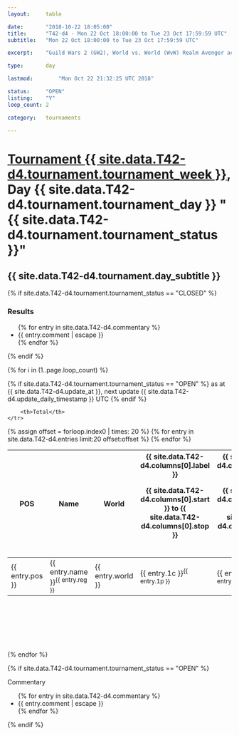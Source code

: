 ```yaml
---
layout: 	table

date: 		"2018-10-22 18:05:00"
title: 		"T42-d4 - Mon 22 Oct 18:00:00 to Tue 23 Oct 17:59:59 UTC"
subtitle: 	"Mon 22 Oct 18:00:00 to Tue 23 Oct 17:59:59 UTC"

excerpt:    "Guild Wars 2 (GW2), World vs. World (WvW) Realm Avenger achivement Tournament. \"Every Kill Counts\""

type:       day

lastmod: 		"Mon Oct 22 21:32:25 UTC 2018"

status:     "OPEN"
listing:    "Y"
loop_count: 2

category: 	tournaments

---
```

<div class="table_header">
    <h1><a href="{{ site.data.T42-d4.tournament.week_url }}">Tournament {{ site.data.T42-d4.tournament.tournament_week }}</a>, Day {{ site.data.T42-d4.tournament.tournament_day }} "{{ site.data.T42-d4.tournament.tournament_status }}"</h1>
    <h2>{{ site.data.T42-d4.tournament.day_subtitle }}</h2> 
</div>

{% if site.data.T42-d4.tournament.tournament_status == "CLOSED" %} 
<div class="commentary">
  <h3>Results</h3>
  <ul>
    {% for entry in site.data.T42-d4.commentary %}
    <li class="commentary_list">{{ entry.comment | escape }}</li>
    {% endfor %}
  </ul>
</div>
{% endif %}


{% for i in (1..page.loop_count) %}

{% if site.data.T42-d4.tournament.tournament_status == "OPEN" %} 
<span class="table_nextupdate">as at {{ site.data.T42-d4.update_at }}, next update {{ site.data.T42-d4.update_daily_timestamp }} UTC</span> 
{% endif %}

<table class="day_table">
  <colgroup>
    <col style="width:18px">
    <col style="width:55px">
    <col style="width:55px">
    <col style="width:12px">
    <col style="width:12px">
    <col style="width:12px">
    <col style="width:12px">
    <col style="width:12px">
    <col style="width:12px">
    <col style="width:12px">
    <col style="width:12px">
    <col style="width:12px">
    <col style="width:12px">
    <col style="width:12px">
    <col style="width:12px">
    <col style="width:12px">
    <col style="width:12px">
    <col style="width:12px">
    <col style="width:12px">
    <col style="width:12px">
    <col style="width:12px">
    <col style="width:12px">
    <col style="width:12px">
    <col style="width:12px">
    <col style="width:12px">
    <col style="width:12px">
    <col style="width:12px">
    <col style="width:18px">
  </colgroup>  
  <thead>
    <tr>
        <th>POS</th>
        <th class="AlignLeft">Name</th>
        <th class="AlignLeft">World</th>

<th><div class="label">{{ site.data.T42-d4.columns[0].label }}<p class="onhover">{{ site.data.T42-d4.columns[0].start }} to {{ site.data.T42-d4.columns[0].stop }}</p></div>​</th>
<th><div class="label">{{ site.data.T42-d4.columns[1].label }}<p class="onhover">{{ site.data.T42-d4.columns[1].start }} to {{ site.data.T42-d4.columns[1].stop }}</p></div>​</th>
<th><div class="label">{{ site.data.T42-d4.columns[2].label }}<p class="onhover">{{ site.data.T42-d4.columns[2].start }} to {{ site.data.T42-d4.columns[2].stop }}</p></div>​</th>
<th><div class="label">{{ site.data.T42-d4.columns[3].label }}<p class="onhover">{{ site.data.T42-d4.columns[3].start }} to {{ site.data.T42-d4.columns[3].stop }}</p></div>​</th>
<th><div class="label">{{ site.data.T42-d4.columns[4].label }}<p class="onhover">{{ site.data.T42-d4.columns[4].start }} to {{ site.data.T42-d4.columns[4].stop }}</p></div>​</th>
<th><div class="label">{{ site.data.T42-d4.columns[5].label }}<p class="onhover">{{ site.data.T42-d4.columns[5].start }} to {{ site.data.T42-d4.columns[5].stop }}</p></div>​</th>
<th><div class="label">{{ site.data.T42-d4.columns[6].label }}<p class="onhover">{{ site.data.T42-d4.columns[6].start }} to {{ site.data.T42-d4.columns[6].stop }}</p></div>​</th>
<th><div class="label">{{ site.data.T42-d4.columns[7].label }}<p class="onhover">{{ site.data.T42-d4.columns[7].start }} to {{ site.data.T42-d4.columns[7].stop }}</p></div>​</th>
<th><div class="label">{{ site.data.T42-d4.columns[8].label }}<p class="onhover">{{ site.data.T42-d4.columns[8].start }} to {{ site.data.T42-d4.columns[8].stop }}</p></div>​</th>
<th><div class="label">{{ site.data.T42-d4.columns[9].label }}<p class="onhover">{{ site.data.T42-d4.columns[9].start }} to {{ site.data.T42-d4.columns[9].stop }}</p></div>​</th>
<th><div class="label">{{ site.data.T42-d4.columns[10].label }}<p class="onhover">{{ site.data.T42-d4.columns[10].start }} to {{ site.data.T42-d4.columns[10].stop }}</p></div>​</th>

<th><div class="label">{{ site.data.T42-d4.columns[11].label }}<p class="onhover">{{ site.data.T42-d4.columns[11].start }} to {{ site.data.T42-d4.columns[11].stop }}</p></div>​</th>
<th><div class="label">{{ site.data.T42-d4.columns[12].label }}<p class="onhover">{{ site.data.T42-d4.columns[12].start }} to {{ site.data.T42-d4.columns[12].stop }}</p></div>​</th>
<th><div class="label">{{ site.data.T42-d4.columns[13].label }}<p class="onhover">{{ site.data.T42-d4.columns[13].start }} to {{ site.data.T42-d4.columns[13].stop }}</p></div>​</th>
<th><div class="label">{{ site.data.T42-d4.columns[14].label }}<p class="onhover">{{ site.data.T42-d4.columns[14].start }} to {{ site.data.T42-d4.columns[14].stop }}</p></div>​</th>
<th><div class="label">{{ site.data.T42-d4.columns[15].label }}<p class="onhover">{{ site.data.T42-d4.columns[15].start }} to {{ site.data.T42-d4.columns[15].stop }}</p></div>​</th>
<th><div class="label">{{ site.data.T42-d4.columns[16].label }}<p class="onhover">{{ site.data.T42-d4.columns[16].start }} to {{ site.data.T42-d4.columns[16].stop }}</p></div>​</th>
<th><div class="label">{{ site.data.T42-d4.columns[17].label }}<p class="onhover">{{ site.data.T42-d4.columns[17].start }} to {{ site.data.T42-d4.columns[17].stop }}</p></div>​</th>
<th><div class="label">{{ site.data.T42-d4.columns[18].label }}<p class="onhover">{{ site.data.T42-d4.columns[18].start }} to {{ site.data.T42-d4.columns[18].stop }}</p></div>​</th>
<th><div class="label">{{ site.data.T42-d4.columns[19].label }}<p class="onhover">{{ site.data.T42-d4.columns[19].start }} to {{ site.data.T42-d4.columns[19].stop }}</p></div>​</th>
<th><div class="label">{{ site.data.T42-d4.columns[20].label }}<p class="onhover">{{ site.data.T42-d4.columns[20].start }} to {{ site.data.T42-d4.columns[20].stop }}</p></div>​</th>

<th><div class="label">{{ site.data.T42-d4.columns[21].label }}<p class="onhover">{{ site.data.T42-d4.columns[21].start }} to {{ site.data.T42-d4.columns[21].stop }}</p></div>​</th>
<th><div class="label">{{ site.data.T42-d4.columns[22].label }}<p class="onhover">{{ site.data.T42-d4.columns[22].start }} to {{ site.data.T42-d4.columns[22].stop }}</p></div>​</th>
<th><div class="label">{{ site.data.T42-d4.columns[23].label }}<p class="onhover">{{ site.data.T42-d4.columns[23].start }} to {{ site.data.T42-d4.columns[23].stop }}</p></div>​</th>

        <th>Total</th>
    </tr>
  </thead>
  {% assign offset = forloop.index0 | times: 20 %}
<tbody>
{% for entry in site.data.T42-d4.entries limit:20 offset:offset %}
  <tr>
    <td class="pl{{ entry.pos }}">{{ entry.pos }}</td>
    <td class="AlignLeft">{{ entry.name }}<sup>{{ entry.reg }}</sup></td>
    <td class="AlignLeft">{{ entry.world }}</td>
    <td class="pl{{ entry.1p }}">{{ entry.1c }}<sup>{{ entry.1p }}</sup></td>
    <td class="pl{{ entry.2p }}">{{ entry.2c }}<sup>{{ entry.2p }}</sup></td>
    <td class="pl{{ entry.3p }}">{{ entry.3c }}<sup>{{ entry.3p }}</sup></td>
    <td class="pl{{ entry.4p }}">{{ entry.4c }}<sup>{{ entry.4p }}</sup></td>
    <td class="pl{{ entry.5p }}">{{ entry.5c }}<sup>{{ entry.5p }}</sup></td>
    <td class="pl{{ entry.6p }}">{{ entry.6c }}<sup>{{ entry.6p }}</sup></td>
    <td class="pl{{ entry.7p }}">{{ entry.7c }}<sup>{{ entry.7p }}</sup></td>
    <td class="pl{{ entry.8p }}">{{ entry.8c }}<sup>{{ entry.8p }}</sup></td>
    <td class="pl{{ entry.9p }}">{{ entry.9c }}<sup>{{ entry.9p }}</sup></td>
    <td class="pl{{ entry.10p }}">{{ entry.10c }}<sup>{{ entry.10p }}</sup></td>
    <td class="pl{{ entry.11p }}">{{ entry.11c }}<sup>{{ entry.11p }}</sup></td>
    <td class="pl{{ entry.12p }}">{{ entry.12c }}<sup>{{ entry.12p }}</sup></td>
    <td class="pl{{ entry.13p }}">{{ entry.13c }}<sup>{{ entry.13p }}</sup></td>
    <td class="pl{{ entry.14p }}">{{ entry.14c }}<sup>{{ entry.14p }}</sup></td>
    <td class="pl{{ entry.15p }}">{{ entry.15c }}<sup>{{ entry.15p }}</sup></td>
    <td class="pl{{ entry.16p }}">{{ entry.16c }}<sup>{{ entry.16p }}</sup></td>
    <td class="pl{{ entry.17p }}">{{ entry.17c }}<sup>{{ entry.17p }}</sup></td>
    <td class="pl{{ entry.18p }}">{{ entry.18c }}<sup>{{ entry.18p }}</sup></td>
    <td class="pl{{ entry.19p }}">{{ entry.19c }}<sup>{{ entry.19p }}</sup></td>
    <td class="pl{{ entry.20p }}">{{ entry.20c }}<sup>{{ entry.20p }}</sup></td>
    <td class="pl{{ entry.21p }}">{{ entry.21c }}<sup>{{ entry.21p }}</sup></td>
    <td class="pl{{ entry.22p }}">{{ entry.22c }}<sup>{{ entry.22p }}</sup></td>
    <td class="pl{{ entry.23p }}">{{ entry.23c }}<sup>{{ entry.23p }}</sup></td>
    <td class="pl{{ entry.24p }}">{{ entry.24c }}<sup>{{ entry.24p }}</sup></td>
    <td>{{ entry.total }}</td>
  </tr>
{% endfor %}  
</tbody>
</table>
<div class="leaderboard">
  <script async src="//pagead2.googlesyndication.com/pagead/js/adsbygoogle.js"></script>
  <!-- 728x90 -->
  <ins class="adsbygoogle"
       style="display:inline-block;width:728px;height:90px"
       data-ad-client="ca-pub-3274917281288240"
       data-ad-slot="3870538733"></ins>
  <script>
  (adsbygoogle = window.adsbygoogle || []).push({});
  </script>    
</div>
<br />
{% endfor %}

{% if site.data.T42-d4.tournament.tournament_status == "OPEN" %} 
<div class="commentary">
  <span class="commentary_title">Commentary</span>
  <ul>
    {% for entry in site.data.T42-d4.commentary %}
    <li class="commentary_list">{{ entry.comment | escape }}</li>
    {% endfor %}
  </ul>
</div>
{% endif %}


